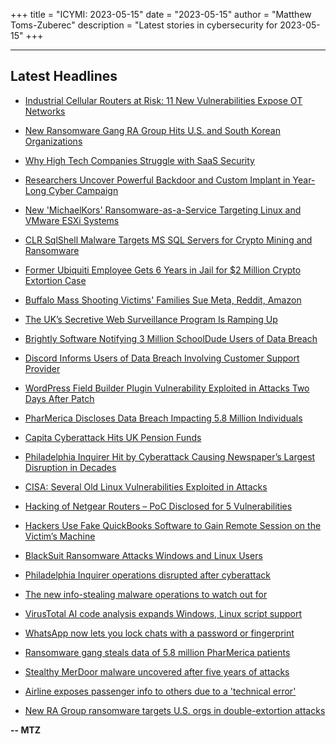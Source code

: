 +++
title = "ICYMI: 2023-05-15"
date = "2023-05-15"
author = "Matthew Toms-Zuberec"
description = "Latest stories in cybersecurity for 2023-05-15"
+++

---------------------------------------------------------------------------
## Latest Headlines
- [Industrial Cellular Routers at Risk: 11 New Vulnerabilities Expose OT Networks](https://thehackernews.com/2023/05/industrial-cellular-routers-at-risk-11.html)

- [New Ransomware Gang RA Group Hits U.S. and South Korean Organizations](https://thehackernews.com/2023/05/new-ransomware-gang-ra-group-hits-us.html)

- [Why High Tech Companies Struggle with SaaS Security](https://thehackernews.com/2023/05/why-high-tech-companies-struggle-with.html)

- [Researchers Uncover Powerful Backdoor and Custom Implant in Year-Long Cyber Campaign](https://thehackernews.com/2023/05/researchers-uncover-powerful-backdoor.html)

- [New 'MichaelKors' Ransomware-as-a-Service Targeting Linux and VMware ESXi Systems](https://thehackernews.com/2023/05/new-michaelkors-ransomware-as-service.html)

- [CLR SqlShell Malware Targets MS SQL Servers for Crypto Mining and Ransomware](https://thehackernews.com/2023/05/clr-sqlshell-malware-targets-ms-sql.html)

- [Former Ubiquiti Employee Gets 6 Years in Jail for $2 Million Crypto Extortion Case](https://thehackernews.com/2023/05/former-ubiquiti-employee-gets-6-years.html)

- [Buffalo Mass Shooting Victims' Families Sue Meta, Reddit, Amazon](https://www.wired.com/story/buffalo-shooting-white-supremacy-lawsuit-4chan/)

- [The UK’s Secretive Web Surveillance Program Is Ramping Up](https://www.wired.com/story/internet-connection-records-uk-surveillance/)

- [Brightly Software Notifying 3 Million SchoolDude Users of Data Breach](https://www.securityweek.com/brightly-software-notifying-3-million-schooldude-users-of-data-breach/)

- [Discord Informs Users of Data Breach Involving Customer Support Provider](https://www.securityweek.com/discord-informs-users-of-data-breach-involving-customer-support-provider/)

- [WordPress Field Builder Plugin Vulnerability Exploited in Attacks Two Days After Patch](https://www.securityweek.com/wordpress-field-builder-plugin-vulnerability-exploited-in-attacks-two-days-after-patch/)

- [PharMerica Discloses Data Breach Impacting 5.8 Million Individuals](https://www.securityweek.com/pharmerica-discloses-data-breach-impacting-5-8-million-individuals/)

- [Capita Cyberattack Hits UK Pension Funds](https://www.securityweek.com/capita-cyberattack-hits-uk-pension-funds/)

- [Philadelphia Inquirer Hit by Cyberattack Causing Newspaper’s Largest Disruption in Decades](https://www.securityweek.com/philadelphia-inquirer-hit-by-cyberattack-causing-newspapers-largest-disruption-in-decades/)

- [CISA: Several Old Linux Vulnerabilities Exploited in Attacks](https://www.securityweek.com/cisa-several-old-linux-vulnerabilities-exploited-in-attacks/)

- [Hacking of Netgear Routers – PoC Disclosed for 5 Vulnerabilities](https://cybersecuritynews.com/hacking-of-netgear-routers-poc-disclosed-for-5-vulnerabilities/)

- [Hackers Use Fake QuickBooks Software to Gain Remote Session on the Victim’s Machine](https://cybersecuritynews.com/hackers-use-fake-quickbooks-software/)

- [BlackSuit Ransomware Attacks Windows and Linux Users](https://cybersecuritynews.com/blacksuit-ransomware/)

- [Philadelphia Inquirer operations disrupted after cyberattack](https://www.bleepingcomputer.com/news/security/philadelphia-inquirer-operations-disrupted-after-cyberattack/)

- [The new info-stealing malware operations to watch out for](https://www.bleepingcomputer.com/news/security/the-new-info-stealing-malware-operations-to-watch-out-for/)

- [VirusTotal AI code analysis expands Windows, Linux script support](https://www.bleepingcomputer.com/news/security/virustotal-ai-code-analysis-expands-windows-linux-script-support/)

- [WhatsApp now lets you lock chats with a password or fingerprint](https://www.bleepingcomputer.com/news/security/whatsapp-now-lets-you-lock-chats-with-a-password-or-fingerprint/)

- [Ransomware gang steals data of 5.8 million PharMerica patients](https://www.bleepingcomputer.com/news/security/ransomware-gang-steals-data-of-58-million-pharmerica-patients/)

- [Stealthy MerDoor malware uncovered after five years of attacks](https://www.bleepingcomputer.com/news/security/stealthy-merdoor-malware-uncovered-after-five-years-of-attacks/)

- [Airline exposes passenger info to others due to a 'technical error'](https://www.bleepingcomputer.com/news/security/airline-exposes-passenger-info-to-others-due-to-a-technical-error/)

- [New RA Group ransomware targets U.S. orgs in double-extortion attacks](https://www.bleepingcomputer.com/news/security/new-ra-group-ransomware-targets-us-orgs-in-double-extortion-attacks/)

**-- MTZ**